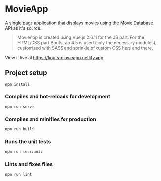 # MovieApp
A single page application that displays movies using the [Movie Database API](https://developers.themoviedb.org/3) as it's source.

> MovieApp is created using Vue.js 2.6.11 for the JS part.
> For the HTML/CSS part Bootstrap 4.5 is used (only the necessary modules), customized with SASS and sprinkle of custom CSS here and there.

View it live at https://kouts-movieapp.netlify.app

## Project setup
```
npm install
```

### Compiles and hot-reloads for development
```
npm run serve
```

### Compiles and minifies for production
```
npm run build
```

### Runs the unit tests
```
npm run test:unit
```

### Lints and fixes files
```
npm run lint
```
